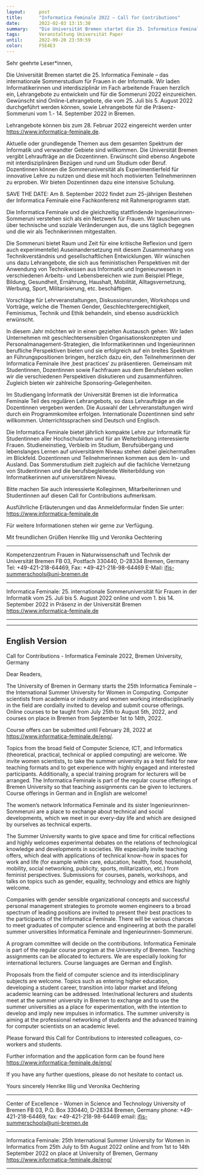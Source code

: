 ```yaml
---
layout:     post
title:      "Informatica Feminale 2022 – Call for Contributions"
date:       2022-02-03 13:15:38
summary:    "Die Universität Bremen startet die 25. Informatica Feminale – das internationale Sommerstudium für Frauen in der Informatik. Wir laden Informatikerinnen und interdisziplinär im Fach arbeitende Frauen herzlich ein, Lehrangebote zu entwickeln und für die Sommeruni 2022 einzureichen."
tags:       Veranstaltung Universität Paper
until:		2022-09-20 23:59:59
color:      F5E4E3
---
```


Sehr geehrte Leser\*innen,

Die Universität Bremen startet die 25. Informatica Feminale – das internationale Sommerstudium für Frauen in der Informatik. Wir laden Informatikerinnen und interdisziplinär im Fach arbeitende Frauen herzlich ein, Lehrangebote zu entwickeln und für die Sommeruni 2022 einzureichen. Gewünscht sind Online-Lehrangebote, die vom 25. Juli bis 5. August 2022 durchgeführt werden können, sowie Lehrangebote für die Präsenz-Sommeruni vom 1.- 14. September 2022 in Bremen. 

Lehrangebote können bis zum 28. Februar 2022 eingereicht werden unter 
https://www.informatica-feminale.de.

Aktuelle oder grundlegende Themen aus dem gesamten Spektrum der Informatik und verwandter Gebiete sind willkommen. Die Universität Bremen vergibt Lehraufträge an die Dozentinnen. Erwünscht sind ebenso Angebote mit interdisziplinären Bezügen und rund um Studium oder Beruf. Dozentinnen können die Sommeruniversität als Experimentierfeld für innovative Lehre zu nutzen und diese mit hoch motivierten Teilnehmerinnen zu erproben. Wir bieten Dozentinnen dazu eine intensive Schulung.

SAVE THE DATE: Am 8. September 2022 findet zum 25-jährigen Bestehen der Informatica Feminale eine Fachkonferenz mit Rahmenprogramm statt.

Die Informatica Feminale und die gleichzeitig stattfindende Ingenieurinnen-Sommeruni verstehen sich als ein Netzwerk für Frauen. Wir tauschen uns über technische und soziale Veränderungen aus, die uns täglich begegnen und die wir als Technikerinnen mitgestalten.

Die Sommeruni bietet Raum und Zeit für eine kritische Reflexion und (gern auch experimentelle) Auseinandersetzung mit diesem Zusammenhang von Technikverständnis und gesellschaftlichen Entwicklungen. Wir wünschen uns dazu Lehrangebote, die sich aus feministischen Perspektiven mit der Anwendung von Technikwissen aus Informatik und Ingenieurwesen in verschiedenen Arbeits- und Lebensbereichen wie zum Beispiel Pflege, Bildung, Gesundheit, Ernährung, Haushalt, Mobilität, Alltagsvernetzung, Werbung, Sport, Militarisierung, etc. beschäftigen.

Vorschläge für Lehrveranstaltungen, Diskussionsrunden, Workshops und Vorträge, welche die Themen Gender, Geschlechtergerechtigkeit, Feminismus, Technik und Ethik behandeln, sind ebenso ausdrücklich erwünscht.

In diesem Jahr möchten wir in einen gezielten Austausch gehen: Wir laden Unternehmen mit geschlechtersensiblen Organisationskonzepten und Personalmanagement-Strategien, die Informatikerinnen und Ingenieurinnen berufliche Perspektiven bieten und sie erfolgreich auf ein breites Spektrum an Führungspositionen bringen, herzlich dazu ein, den Teilnehmerinnen der Informatica Feminale ihre ‚best practices‘ zu präsentieren. Gemeinsam mit Studentinnen, Dozentinnen sowie Fachfrauen aus dem Berufsleben wollen wir die verschiedenen Perspektiven diskutieren und zusammenführen. Zugleich bieten wir zahlreiche Sponsoring-Gelegenheiten.

Im Studiengang Informatik der Universität Bremen ist die Informatica Feminale Teil des regulären Lehrangebots, so dass Lehraufträge an die Dozentinnen vergeben werden. Die Auswahl der Lehrveranstaltungen wird durch ein Programmkomitee erfolgen. Internationale Dozentinnen sind sehr willkommen. Unterrichtssprachen sind Deutsch und Englisch.

Die Informatica Feminale bietet jährlich kompakte Lehre zur Informatik für Studentinnen aller Hochschularten und für an Weiterbildung interessierte Frauen. Studieneinstieg, Verbleib im Studium, Berufsübergang und lebenslanges Lernen auf universitärem Niveau stehen dabei gleichermaßen im Blickfeld. Dozentinnen und Teilnehmerinnen kommen aus dem In- und Ausland. Das Sommerstudium zielt zugleich auf die fachliche Vernetzung von Studentinnen und die berufsbegleitende Weiterbildung von Informatikerinnen auf universitärem Niveau.

Bitte machen Sie auch interessierte Kolleginnen, Mitarbeiterinnen und Studentinnen auf diesen Call for Contributions aufmerksam.

Ausführliche Erläuterungen und das Anmeldeformular finden Sie unter:
https://www.informatica-feminale.de

Für weitere Informationen stehen wir gerne zur Verfügung.

Mit freundlichen Grüßen
Henrike Illig und Veronika Oechtering

******************************************
Kompetenzzentrum Frauen in Naturwissenschaft und Technik 
der Universität Bremen
FB 03, Postfach 330440, D-28334 Bremen, Germany
Tel: \+49-421-218-64469, Fax: \+49-421-218-98-64469
E-Mail: ifis-summerschools@uni-bremen.de

******************************************
Informatica Feminale:
25. internationale Sommeruniversität für Frauen in der Informatik
vom 25. Juli bis 5. August 2022 online und
vom 1. bis 14. September 2022 in Präsenz in der
Universität Bremen
https://www.informatica-feminale.de

******************************************

---------------------------------------------
English Version
---------------------------------------------

Call for Contributions - Informatica Feminale 2022, Bremen University, Germany

Dear Readers,

The University of Bremen in Germany starts the 25th Informatica Feminale – the International Summer University for Women in Computing. Computer scientists from academia or industry and women working interdisciplinarily in the field are cordially invited to develop and submit course offerings. Online courses to be taught from July 25th to August 5th, 2022, and courses on place in Bremen from September 1st to 14th, 2022. 

Course offers can be submitted until February 28, 2022 at 
https://www.informatica-feminale.de/eng/.

Topics from the broad field of Computer Science, ICT, and Informatics (theoretical, practical, technical or applied computing) are welcome. We invite women scientists, to take the summer university as a test field for new teaching formats and to get experience with highly engaged and interested participants. Additionally, a special training program for lecturers will be arranged.
The Informatica Feminale is part of the regular course offerings of Bremen University so that teaching assignments can be given to lecturers. Course offerings in German and in English are welcome!

The women’s network Informatica Feminale and its sister Ingenieurinnen-Sommeruni are a place to exchange about technical and social developments, which we meet in our every-day life and which are designed by ourselves as technical experts.

The Summer University wants to give space and time for critical reflections and highly welcomes experimental debates on the relations of technological knowledge and developments in societies. We especially invite teaching offers, which deal with applications of technical know-how in spaces for work and life (for example within care, education, health, food, household, mobility, social networking, publicity, sports, militarization, etc.) from feminist perspectives. Submissions for courses, panels, workshops, and talks on topics such as gender, equality, technology and ethics are highly welcome. 

Companies with gender sensible organizational concepts and successful personal management strategies to promote women engineers to a broad spectrum of leading positions are invited to present their best practices to the participants of the Informatica Feminale. There will be various chances to meet graduates of computer science and engineering at both the parallel summer universities Informatica Feminale and Ingenieurinnen-Sommeruni.

A program committee will decide on the contributions. Informatica Feminale is part of the regular course program at the University of Bremen. Teaching assignments can be allocated to lecturers. We are especially looking for international lecturers. Course languages are German and English. 

Proposals from the field of computer science and its interdisciplinary subjects are welcome. Topics such as entering higher education, developing a student career, transition into labor market and lifelong academic learning can be addressed. Inter/national lecturers and students meet at the summer university in Bremen to exchange and to use the summer universities as a place for experimentation, with the intention to develop and imply new impulses in informatics. The summer university is aiming at the professional networking of students and the advanced training for computer scientists on an academic level.

Please forward this Call for Contributions to interested colleagues, co-workers and students. 

Further information and the application form can be found here
https://www.informatica-feminale.de/eng/

If you have any further questions, please do not hesitate to contact us.

Yours sincerely
Henrike Illig und Veronika Oechtering

******************************************
Center of Excellence \- Women in Science and Technology
University of Bremen
FB 03, P.O. Box 330440, D-28334 Bremen, Germany
phone: \+49-421-218-64469, fax: \+49-421-218-98-64469
email: ifis-summerschools@uni-bremen.de

******************************************
Informatica Feminale:
25th International Summer University for Women in Informatics
from 25th July to 5th August 2022 online and
from 1st to 14th September 2022 on place at
University of Bremen, Germany
https://www.informatica-feminale.de/eng/

******************************************
